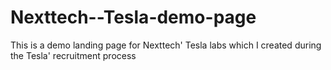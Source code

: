 # Nexttech--Tesla-demo-page
This is a demo landing page for Nexttech' Tesla labs which I created during the Tesla' recruitment process

